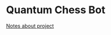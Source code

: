 # Quantum Chess Bot
[Notes about project](https://drive.google.com/drive/folders/1OIbdbC7cJNI9NedxY99x5CTjPvU4Jful?usp=sharing)
